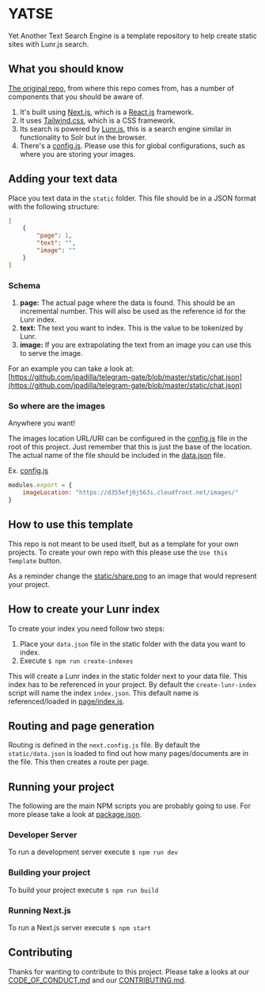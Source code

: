 # YATSE

Yet Another Text Search Engine is a template repository to help create static sites with Lunr.js search.

## What you should know

[The original repo](https://github.com/jpadilla/telegram-gate), from where this repo comes from, has a number of components that you should be aware of.

1. It's built using [Next.js](https://nextjs.org/), which is a [React.js](https://reactjs.org) framework.
2. It uses [Tailwind.css](https://tailwindcss.com/), which is a CSS framework.
3. Its search is powered by [Lunr.js](https://lunrjs.com/), this is a search engine similar in functionality to Solr but in the browser.
4. There's a [config.js](config.js). Please use this for global configurations, such as where you are storing your images.

## Adding your text data

Place you text data in the `static` folder. This file should be in a JSON format with the following structure:

```json
[
    {
        "page": 1,
        "text": "",
        "image": ""
    }
]
```

### Schema

1. __page:__ The actual page where the data is found. This should be an incremental number. This will also be used as the reference id for the Lunr index.
2. __text:__ The text you want to index. This is the value to be tokenized by Lunr.
3. __image:__ If you are extrapolating the text from an image you can use this to serve the image.

For an example you can take a look at: [https://github.com/jpadilla/telegram-gate/blob/master/static/chat.json](https://github.com/jpadilla/telegram-gate/blob/master/static/chat.json)

### So where are the images

Anywhere you want!

The images location URL/URI can be configured in the [config.js](config.js) file in the root of this project. Just remember that this is just the base of the location. The actual name of the file should be included in the [data.json](./static/data.json) file.

Ex. [config.js](config.js)

```javascript
modules.export = {
    imageLocation: "https://d355efj0j563i.cloudfront.net/images/"
}
```

## How to use this template

This repo is not meant to be used itself, but as a template for your own projects. To create your own repo with this please use the `Use this Template` button.

As a reminder change the [static/share.png](./static/share.png) to an image that would represent your project.

## How to create your Lunr index

To create your index you need follow two steps:

1. Place your `data.json` file in the static folder with the data you want to index.
2. Execute `$ npm run create-indexes`

This will create a Lunr index in the static folder next to your data file. This index has to be referenced in your project. By default the `create-lunr-index` script will name the index `index.json`. This default name is referenced/loaded in [page/index.js](./pages/index.js).

## Routing and page generation

Routing is defined in the `next.config.js` file. By default the `static/data.json` is loaded to find out how many pages/documents are in the file. This then creates a route per page.

## Running your project

The following are the main NPM scripts you are probably going to use. For more please take a look at [package.json](package.json).

### Developer Server

To run a development server execute `$ npm run dev`

### Building your project

To build your project execute `$ npm run build`

### Running Next.js

To run a Next.js server execute `$ npm start`

## Contributing

Thanks for wanting to contribute to this project. Please take a looks at our [CODE_OF_CONDUCT.md](CODE_OF_CONDUCT.md) and our [CONTRIBUTING.md](CONTRIBUTING.md).
